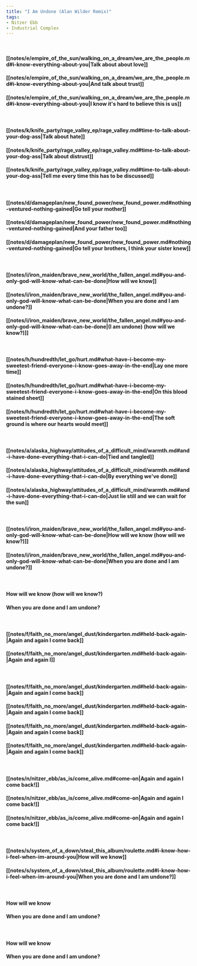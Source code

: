 ```yaml
---
title: "I Am Undone (Alan Wilder Remix)"
tags:
- Nitzer Ebb
- Industrial Complex
---
```

&nbsp;
#### [[notes/e/empire_of_the_sun/walking_on_a_dream/we_are_the_people.md#i-know-everything-about-you|Talk about about love]]
#### [[notes/e/empire_of_the_sun/walking_on_a_dream/we_are_the_people.md#i-know-everything-about-you|And talk about trust]]
#### [[notes/e/empire_of_the_sun/walking_on_a_dream/we_are_the_people.md#i-know-everything-about-you|I know it's hard to believe this is us]]
&nbsp;
#### [[notes/k/knife_party/rage_valley_ep/rage_valley.md#time-to-talk-about-your-dog-ass|Talk about hate]]
#### [[notes/k/knife_party/rage_valley_ep/rage_valley.md#time-to-talk-about-your-dog-ass|Talk about distrust]]
#### [[notes/k/knife_party/rage_valley_ep/rage_valley.md#time-to-talk-about-your-dog-ass|Tell me every time this has to be discussed]]
&nbsp;
#### [[notes/d/damageplan/new_found_power/new_found_power.md#nothing-ventured-nothing-gained|Go tell your mother]]
#### [[notes/d/damageplan/new_found_power/new_found_power.md#nothing-ventured-nothing-gained|And your father too]]
#### [[notes/d/damageplan/new_found_power/new_found_power.md#nothing-ventured-nothing-gained|Go tell your brothers, I think your sister knew]]
&nbsp;
#### [[notes/i/iron_maiden/brave_new_world/the_fallen_angel.md#you-and-only-god-will-know-what-can-be-done|How will we know]]
#### [[notes/i/iron_maiden/brave_new_world/the_fallen_angel.md#you-and-only-god-will-know-what-can-be-done|When you are done and I am undone?]]
#### [[notes/i/iron_maiden/brave_new_world/the_fallen_angel.md#you-and-only-god-will-know-what-can-be-done|(I am undone) (how will we know?)]]
&nbsp;
#### [[notes/h/hundredth/let_go/hurt.md#what-have-i-become-my-sweetest-friend-everyone-i-know-goes-away-in-the-end|Lay one more time]]
#### [[notes/h/hundredth/let_go/hurt.md#what-have-i-become-my-sweetest-friend-everyone-i-know-goes-away-in-the-end|On this blood stained sheet]]
#### [[notes/h/hundredth/let_go/hurt.md#what-have-i-become-my-sweetest-friend-everyone-i-know-goes-away-in-the-end|The soft ground is where our hearts would meet]]
&nbsp;
#### [[notes/a/alaska_highway/attitudes_of_a_difficult_mind/warmth.md#and-i-have-done-everything-that-i-can-do|Tied and tangled]]
#### [[notes/a/alaska_highway/attitudes_of_a_difficult_mind/warmth.md#and-i-have-done-everything-that-i-can-do|By everything we've done]]
#### [[notes/a/alaska_highway/attitudes_of_a_difficult_mind/warmth.md#and-i-have-done-everything-that-i-can-do|Just lie still and we can wait for the sun]]
&nbsp;
#### [[notes/i/iron_maiden/brave_new_world/the_fallen_angel.md#you-and-only-god-will-know-what-can-be-done|How will we know (how will we know?)]]
#### [[notes/i/iron_maiden/brave_new_world/the_fallen_angel.md#you-and-only-god-will-know-what-can-be-done|When you are done and I am undone?]]
&nbsp;
#### How will we know (how will we know?)
#### When you are done and I am undone?
&nbsp;
#### [[notes/f/faith_no_more/angel_dust/kindergarten.md#held-back-again-|Again and again I come back]]
#### [[notes/f/faith_no_more/angel_dust/kindergarten.md#held-back-again-|Again and again I]]
&nbsp;
#### [[notes/f/faith_no_more/angel_dust/kindergarten.md#held-back-again-|Again and again I come back]]
#### [[notes/f/faith_no_more/angel_dust/kindergarten.md#held-back-again-|Again and again I come back]]
#### [[notes/f/faith_no_more/angel_dust/kindergarten.md#held-back-again-|Again and again I come back]]
#### [[notes/f/faith_no_more/angel_dust/kindergarten.md#held-back-again-|Again and again I come back]]
&nbsp;
#### [[notes/n/nitzer_ebb/as_is/come_alive.md#come-on|Again and again I come back!]]
#### [[notes/n/nitzer_ebb/as_is/come_alive.md#come-on|Again and again I come back!]]
#### [[notes/n/nitzer_ebb/as_is/come_alive.md#come-on|Again and again I come back!]]
&nbsp;
#### [[notes/s/system_of_a_down/steal_this_album/roulette.md#i-know-how-i-feel-when-im-around-you|How will we know]]
#### [[notes/s/system_of_a_down/steal_this_album/roulette.md#i-know-how-i-feel-when-im-around-you|When you are done and I am undone?]]
&nbsp;
#### How will we know
#### When you are done and I am undone?
&nbsp;
#### How will we know
#### When you are done and I am undone?
